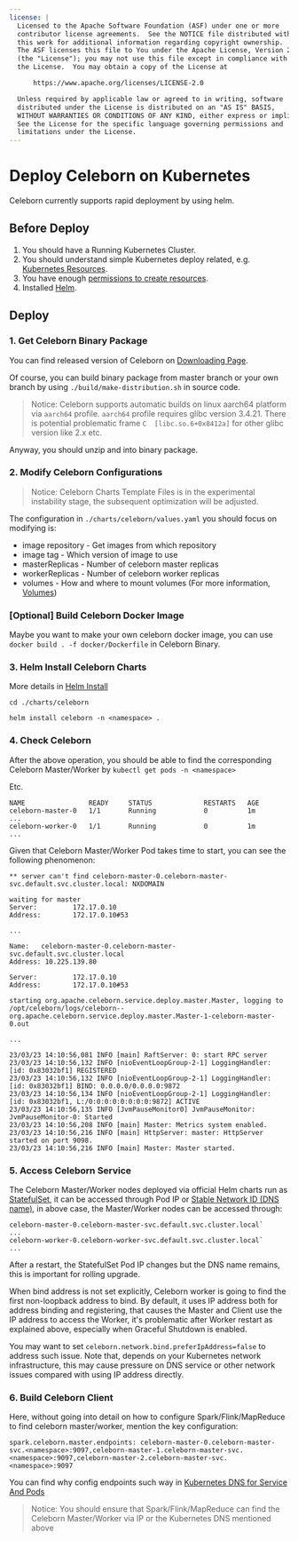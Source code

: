 ```yaml
---
license: |
  Licensed to the Apache Software Foundation (ASF) under one or more
  contributor license agreements.  See the NOTICE file distributed with
  this work for additional information regarding copyright ownership.
  The ASF licenses this file to You under the Apache License, Version 2.0
  (the "License"); you may not use this file except in compliance with
  the License.  You may obtain a copy of the License at

      https://www.apache.org/licenses/LICENSE-2.0

  Unless required by applicable law or agreed to in writing, software
  distributed under the License is distributed on an "AS IS" BASIS,
  WITHOUT WARRANTIES OR CONDITIONS OF ANY KIND, either express or implied.
  See the License for the specific language governing permissions and
  limitations under the License.
---
```


# Deploy Celeborn on Kubernetes

Celeborn currently supports rapid deployment by using helm.

## Before Deploy

1. You should have a Running Kubernetes Cluster.
2. You should understand simple Kubernetes deploy related,
   e.g. [Kubernetes Resources](https://kubernetes.io/docs/concepts/configuration/manage-resources-containers/).
3. You have
   enough [permissions to create resources](https://kubernetes.io/docs/concepts/configuration/organize-cluster-access-kubeconfig/).
4. Installed [Helm](https://helm.sh/docs/intro/install/).

## Deploy

### 1. Get Celeborn Binary Package

You can find released version of Celeborn on [Downloading Page](https://celeborn.apache.org/download/).

Of course, you can build binary package from master branch or your own branch by using `./build/make-distribution.sh` in
source code.

> Notice: Celeborn supports automatic builds on linux aarch64 platform via `aarch64` profile. `aarch64` profile requires glibc version 3.4.21. There is potential problematic frame `C  [libc.so.6+0x8412a]` for other glibc version like 2.x etc.

Anyway, you should unzip and into binary package.

### 2. Modify Celeborn Configurations

> Notice: Celeborn Charts Template Files is in the experimental instability stage, the subsequent optimization will be
> adjusted.

The configuration in `./charts/celeborn/values.yaml` you should focus on modifying is:

* image repository - Get images from which repository
* image tag - Which version of image to use
* masterReplicas - Number of celeborn master replicas
* workerReplicas - Number of celeborn worker replicas
* volumes - How and where to mount volumes
(For more information, [Volumes](https://kubernetes.io/docs/concepts/storage/volumes))

### [Optional] Build Celeborn Docker Image

Maybe you want to make your own celeborn docker image, you can use `docker build . -f docker/Dockerfile` in Celeborn
Binary.

### 3. Helm Install Celeborn Charts

More details in [Helm Install](https://helm.sh/docs/helm/helm_install/)

```
cd ./charts/celeborn

helm install celeborn -n <namespace> .
```

### 4. Check Celeborn

After the above operation, you should be able to find the corresponding Celeborn Master/Worker
by `kubectl get pods -n <namespace>`

Etc.

```
NAME                READY     STATUS             RESTARTS   AGE
celeborn-master-0   1/1       Running            0          1m
...
celeborn-worker-0   1/1       Running            0          1m
...
```

Given that Celeborn Master/Worker Pod takes time to start, you can see the following phenomenon:

```
** server can't find celeborn-master-0.celeborn-master-svc.default.svc.cluster.local: NXDOMAIN

waiting for master
Server:         172.17.0.10
Address:        172.17.0.10#53

...

Name:   celeborn-master-0.celeborn-master-svc.default.svc.cluster.local
Address: 10.225.139.80

Server:         172.17.0.10
Address:        172.17.0.10#53

starting org.apache.celeborn.service.deploy.master.Master, logging to /opt/celeborn/logs/celeborn--org.apache.celeborn.service.deploy.master.Master-1-celeborn-master-0.out

...

23/03/23 14:10:56,081 INFO [main] RaftServer: 0: start RPC server
23/03/23 14:10:56,132 INFO [nioEventLoopGroup-2-1] LoggingHandler: [id: 0x83032bf1] REGISTERED
23/03/23 14:10:56,132 INFO [nioEventLoopGroup-2-1] LoggingHandler: [id: 0x83032bf1] BIND: 0.0.0.0/0.0.0.0:9872
23/03/23 14:10:56,134 INFO [nioEventLoopGroup-2-1] LoggingHandler: [id: 0x83032bf1, L:/0:0:0:0:0:0:0:0:9872] ACTIVE
23/03/23 14:10:56,135 INFO [JvmPauseMonitor0] JvmPauseMonitor: JvmPauseMonitor-0: Started
23/03/23 14:10:56,208 INFO [main] Master: Metrics system enabled.
23/03/23 14:10:56,216 INFO [main] HttpServer: master: HttpServer started on port 9098.
23/03/23 14:10:56,216 INFO [main] Master: Master started.
```

### 5. Access Celeborn Service

The Celeborn Master/Worker nodes deployed via official Helm charts run as [StatefulSet](https://kubernetes.io/docs/concepts/workloads/controllers/statefulset/),
it can be accessed through Pod IP or [Stable Network ID (DNS name)](https://kubernetes.io/docs/concepts/workloads/controllers/statefulset/#stable-network-id),
in above case, the Master/Worker nodes can be accessed through:

```
celeborn-master-0.celeborn-master-svc.default.svc.cluster.local`
...
celeborn-worker-0.celeborn-worker-svc.default.svc.cluster.local`
...
```

After a restart, the StatefulSet Pod IP changes but the DNS name remains, this is important for rolling upgrade.

When bind address is not set explicitly, Celeborn worker is going to find the first non-loopback address to bind. By default,
it uses IP address both for address binding and registering, that causes the Master and Client use the IP address to access the
Worker, it's problematic after Worker restart as explained above, especially when Graceful Shutdown is enabled.

You may want to set `celeborn.network.bind.preferIpAddress=false` to address such issue. Note that, depends on your Kubernetes
network infrastructure, this may cause pressure on DNS service or other network issues compared with using IP address directly.

### 6. Build Celeborn Client

Here, without going into detail on how to configure Spark/Flink/MapReduce to find celeborn master/worker, mention the key
configuration:

```
spark.celeborn.master.endpoints: celeborn-master-0.celeborn-master-svc.<namespace>:9097,celeborn-master-1.celeborn-master-svc.<namespace>:9097,celeborn-master-2.celeborn-master-svc.<namespace>:9097
```

You can find why config endpoints such way
in [Kubernetes DNS for Service And Pods](https://kubernetes.io/docs/concepts/services-networking/dns-pod-service/)

> Notice: You should ensure that Spark/Flink/MapReduce can find the Celeborn Master/Worker via IP or the Kubernetes DNS mentioned
> above
